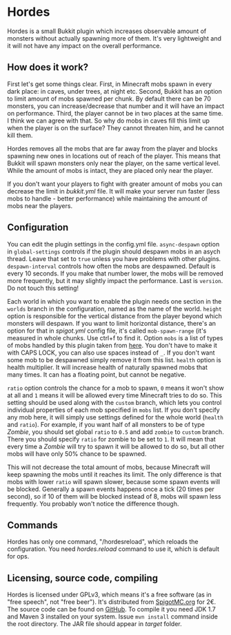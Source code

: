 # Hordes

Hordes is a small Bukkit plugin which increases observable amount of monsters
without actually spawning more of them. It's very lightweight and it will not
have any impact on the overall performance.

## How does it work?

First let's get some things clear. First, in Minecraft mobs spawn in every dark
place: in caves, under trees, at night etc. Second, Bukkit has an option to 
limit amount of mobs spawned per chunk. By default there can be 70 monsters,
you can increase/decrease that number and it will have an impact on performance.
Third, the player cannot be in two places at the same time. I think we can agree
with that. So why do mobs in caves fill this limit up when the player is on the
surface? They cannot threaten him, and he cannot kill them.

Hordes removes all the mobs that are far away from the player and blocks
spawning new ones in locations out of reach of the player. This means that
Bukkit will spawn monsters only near the player, on the same vertical level.
While the amount of mobs is intact, they are placed only near the player.

If you don't want your players to fight with greater amount of mobs you can
decrease the limit in _bukkit.yml_ file. It will make your server run faster
(less mobs to handle - better performance) while maintaining the amount of mobs
near the players.

## Configuration

You can edit the plugin settings in the config.yml file. `async-despawn` option 
in `global-settings` controls if the plugin should despawn mobs in an asych thread.
Leave that set to `true` unless you have problems with other plugins. `despawn-interval`
controls how often the mobs are despawned. Default is every 10 seconds. If you make 
that number lower, the mobs will be removed more frequently, but it may slightly impact
the performance. Last is `version`. Do not touch this setting!

Each world in which you want to enable the plugin needs one section in the `worlds`
branch in the configuration, named as the name of the world. `height` option is responsible
for the vertical distance from the player beyond which monsters will despawn.
If you want to limit horizontal distance, there's an option for that in
_spigot.yml_ config file, it's called `mob-spawn-range` (it's measured in whole chunks.
Use ctrl+f to find it. Option `mobs` is a list of types of mobs handled by this plugin taken from
[here](https://hub.spigotmc.org/javadocs/bukkit/org/bukkit/entity/EntityType.html).
You don't have to make it with CAPS LOCK, you can also use spaces instead of `_`.
If you don't want some mob to be despawned simply remove it from this list.
`health` option is health multiplier. It will increase health of naturally
spawned mobs that many times. It can has a floating point, but cannot be
negative.

`ratio` option controls the chance for a mob to spawn, `0` means it won't show at all
and `1` means it will be allowed every time Minecraft tries to do so. This setting
should be used along with the `custom` branch, which lets you control individual
properties of each mob specified in `mobs` list. If you don't specify any mob here,
it will simply use settings defined for the whole world (`health` and `ratio`).
For example, if you want half of all monsters to be of type _Zombie_, you should set
global `ratio` to `0.5` and add `zombie` to `custom` branch. There you should
specify `ratio` for zombie to be set to `1`. It will mean that every time a _Zombie_ will
try to spawn it will be allowed to do so, but all other mobs will have only 50% chance to
be spawned.

This will not decrease the total amount of mobs, because Minecraft will keep spawning the mobs
until it reaches its limit. The only difference is that mobs with lower `ratio` will
spawn slower, because some spawn events will be blocked. Generally a spawn events happens
once a tick (20 times per second), so if 10 of them will be blocked instead of 8, mobs
will spawn less frequently. You probably won't notice the difference though.

## Commands

Hordes has only one command, "/hordesreload", which reloads the configuration.
You need _hordes.reload_ command to use it, which is default for ops.

## Licensing, source code, compiling

Hordes is licensed under GPLv3, which means it's a free software (as in "free
speech", not "free beer"). It's distributed from
[SpigotMC.org](https://www.spigotmc.org/resources/hordes.12879/) for 2€.
The source code can be found on [GitHub](https://github.com/Co0sh/Hordes). To
compile it you need JDK 1.7 and Maven 3 installed on your system. Issue
`mvn install` command inside the root directory. The JAR file should appear
in _target_ folder.
